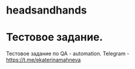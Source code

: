 # headsandhands
# Тестовое задание.
Тестовое задание по QA - automation.
Telegram - https://t.me/ekaterinamahneva
